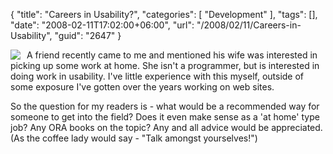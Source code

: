 {
	"title": "Careers in Usability?",
	"categories": [
		"Development"
	],
	"tags": [],
	"date": "2008-02-11T17:02:00+06:00",
	"url": "/2008/02/11/Careers-in-Usability",
	"guid": "2647"
}

<img src="https://static.raymondcamden.com/images/cfjedi/coffeetalk.jpg" style="margin-right: 10px" align="left">A friend recently came to me and mentioned his wife was interested in picking up some work at home. She isn't a programmer, but is interested in doing work in usability. I've little experience with this myself, outside of some exposure I've gotten over the years working on web sites.

So the question for my readers is - what would be a recommended way for someone to get into the field? Does it even make sense as a 'at home' type job? Any ORA books on the topic? Any and all advice would be appreciated. (As the coffee lady would say - "Talk amongst yourselves!")